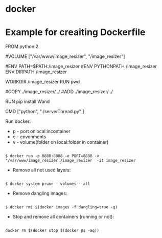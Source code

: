 # docker
# Example for creaiting Dockerfile

FROM python:2


#VOLUME ["/var/www/image_resizer", "/image_resizer"]

#ENV PATH=$PATH:/image_resizer
#ENV PYTHONPATH /image_resizer
ENV DIRPATH /image_resizer

WORKDIR /image_resizer
RUN pwd

#COPY ./image_resizer/ ./
#ADD ./image_resizer/ ./

RUN pip install Wand

CMD ["python", "./serverThread.py" ]

Run docker: 
- p - port onlocal:incontainer
- e - envonments
- v - volume(folder on local:folder in container)    
<code>
$ docker run -p 8888:8888 -e PORT=8888 -v "/var/www/image_resizer:/image_resizer  -it image_resizer
</code>

- Remove all not used layers:    
<code>
$ docker system prune --volumes --all 
</code>

- Remove dangling images:    
<code>
$ docker rmi $(docker images -f dangling=true -q)
</code>

 - Stop and remove all containers (running or not):    
<code>
docker rm $(docker stop $(docker ps -aq))
</code>
